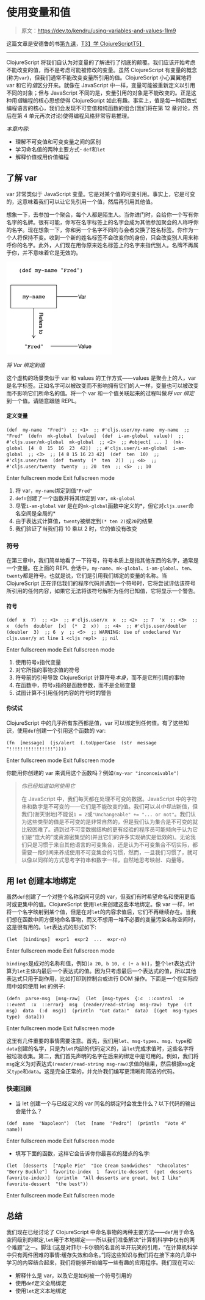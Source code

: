 # 使用变量和值

> 原文：<https://dev.to/kendru/using-variables-and-values-1lm9>

这篇文章是安德鲁的书[第九课](https://www.learn-clojurescript.com/section-2/lesson-9-variables-and-values/)，[T3】学 ClojureScriptT5】](https://gum.co/learn-cljs)

* * *

ClojureScript 将我们自认为对变量的了解进行了彻底的颠覆。我们应该开始考虑不能改变的值，而不是考虑可能被修改的变量。虽然 ClojureScript 有变量的概念(称为`var`)，但我们通常不能改变变量所引用的值。ClojureScript 小心翼翼地将 var 和它的*值*区分开来。就像在 JavaScript 中一样，变量可能被重新定义以引用不同的对象；但与 JavaScript 不同的是，变量引用的对象是不能改变的。正是这种用*值*编程的核心思想使得 ClojureScript 如此有趣。事实上，值是每一种函数式编程语言的核心，我们会发现不可变值和纯函数的组合(我们将在第 12 章讨论，然后在第 4 单元再次讨论)使得编程风格非常容易推理。

*本章内容:*

*   理解不可变值和可变变量之间的区别
*   学习命名值的两种主要方式- `def`和`let`
*   解释价值或用价值编程

## 了解 var

var 非常类似于 JavaScript 变量。它是对某个值的可变引用。事实上，它是可变的，这意味着我们可以让它先引用一个值，然后再引用其他值。

想象一下，去参加一个聚会，每个人都是陌生人。当你进门时，会给你一个写有你名字的名牌。很有可能，你写在名字标签上的名字会成为其他参加聚会的人称呼你的名字。现在想象一下，你和另一个名字不同的与会者交换了姓名标签。你作为一个人将保持不变。收到一个新的姓名标签不会改变你的身份，只会改变别人用来称呼你的名字。此外，人们现在用你原来姓名标签上的名字来指代别人。名牌不再属于你，并不意味着它是无效的。

[![Binding a Var to a Value](img/9fc19e20d40807cc894415ec2dc236c8.png)](https://res.cloudinary.com/practicaldev/image/fetch/s--WQt06iNQ--/c_limit%2Cf_auto%2Cfl_progressive%2Cq_auto%2Cw_880/https://kendru.github.io/img/learn-cljs/chapter9/binding-var.png)

*将 Var 绑定到值*

这个虚构的场景类似于 var 和 values 的工作方式——values 是聚会上的人，var 是名字标签。正如名字可以被改变而不影响拥有它们的人一样，变量也可以被改变而不影响它们所命名的值。将一个 var 和一个值关联起来的过程叫做*将 var 绑定*到一个值。请随意跟随 REPL。

#### 定义变量

```
(def  my-name  "Fred")  ;; <1>  ;; #'cljs.user/my-name  my-name  ;; "Fred"  (defn  mk-global  [value]  (def  i-am-global  value))  ;; #'cljs.user/mk-global  mk-global  ;; <2>  ;; #object[ ... ]  (mk-global  [4  8  15  16  23  42])  ;; #'cljs.user/i-am-global  i-am-global  ;; <3>  ;; [4 8 15 16 23 42]  (def  ten  10)  ;; #'cljs.user/ten  (def  twenty  (*  ten  2))  ;; <4>  ;; #'cljs.user/twenty  twenty  ;; 20  ten  ;; <5>  ;; 10 
```

Enter fullscreen mode Exit fullscreen mode

1.  将 var，`my-name`绑定到值`"Fred"`
2.  `defn`创建了一个函数并将其绑定到 var，`mk-global`
3.  尽管`i-am-global` var 是在的`mk-global`函数中定义的*，但它对`cljs.user`命名空间是全局的*
4.  由于表达式计算值，`twenty`被绑定到`(* ten 2)`或`20`的结果
5.  我们验证了当我们将 10 乘以 2 时，它的值没有改变

### 符号

在第三章中，我们简单地看了一下符号，符号本质上是指其他东西的名字，通常是一个变量。在上面的 REPL 会话中，`my-name`、`mk-global`、`i-am-global`、`ten`、`twenty`都是符号。也就是说，它们是引用我们绑定的变量的名称。当 ClojureScript 正在评估我们的程序代码并遇到一个符号时，它将尝试评估该符号所引用的任何内容，如果它无法将该符号解析为任何已知值，它将显示一个警告。

#### 符号

```
(def  x  7)  ;; <1>  ;; #'cljs.user/x  x  ;; <2>  ;; 7  'x  ;; <3>  ;; x  (defn  doubler  [x]  (*  2  x))  ;; <4>  ;; #'cljs.user/doubler  (doubler  3)  ;; 6  y  ;; <5>  ;; WARNING: Use of undeclared Var cljs.user/y at line 1 <cljs repl>  ;; nil 
```

Enter fullscreen mode Exit fullscreen mode

1.  使用符号`x`指代变量
2.  对它所指的事物求值的符号
3.  符号前的引号导致 ClojureScript 计算符号*本身*，而不是它所引用的事物
4.  在函数中，符号`x`指的是函数参数，而不是全局变量
5.  试图计算不引用任何内容的符号时的警告

#### 你试试

ClojureScript 中的几乎所有东西都是值，var 可以绑定到任何值。有了这些知识，使用`def`创建一个引用这个函数的 var:

```
(fn  [message]  (js/alert  (.toUpperCase  (str  message  "!!!!!!!!!!!!!!!!")))) 
```

Enter fullscreen mode Exit fullscreen mode

你能用你创建的 var 来调用这个函数吗？例如`(my-var "inconceivable")`

> *你已经知道如何使用它*
> 
> 在 JavaScript 中，我们每天都在处理不可变的数据。JavaScript 中的字符串和数字是不可变的——它们是不能改变的值。我们可以*从中导出*新值，但我们(谢天谢地)不能说`1 = 2`或`"Unchangeable" += "... or not"`。我们认为这些类型的值是不可变的是非常自然的，但是我们认为集合是不可变的就比较困难了。遇到过不可变数据结构的更有经验的程序员可能倾向于认为它们是“庞大的”或资源密集型的(并且它们的许多实现确实是低效的)。无论我们只是习惯于来自其他语言的可变集合，还是认为不可变集合不切实际，都需要一段时间来养成使用不可变集合的习惯，然而，一旦我们习惯了，就可以像以同样的方式思考字符串和数字一样，自然地思考映射、向量等。

## 用 let 创建本地绑定

虽然`def`创建了一个对整个名称空间可见的 var，但我们有时希望命名和使用更临时或更集中的值。ClojureScript 使用`let`来创建这些本地绑定。像 var 一样，let 将一个名字映射到某个值，但是在对`let`的内容求值后，它们不再继续存在。当我们想在函数中间方便地命名事物，而又不想用一堆不必要的变量污染名称空间时，这是很有用的。`let`表达式的形式如下:

```
(let  [bindings]  expr1  expr2  ...  expr-n) 
```

Enter fullscreen mode Exit fullscreen mode

`bindings`是成对的名称和值，例如`[a 20, b 10, c (+ a b)]`，整个`let`表达式计算为`let`主体内最后一个表达式的值。因为只考虑最后一个表达式的值，所以其他表达式只用于副作用，比如打印到控制台或进行 DOM 操作。下面是一个在实际应用中如何使用 let 的例子:

```
(defn  parse-msg  [msg-raw]  (let  [msg-types  {:c  ::control  :e  ::event  :x  ::error}  msg  (reader/read-string  msg-raw)  type  (:t  msg)  data  (:d  msg)]  (println  "Got data:"  data)  [(get  msg-types  type)  data])) 
```

Enter fullscreen mode Exit fullscreen mode

这里有几件重要的事情需要注意。首先，我们用`let`、`msg-types`、`msg`、`type`和`data`创建的名字，只是为`let`内部的代码定义的，当`let`完成求值时，这些名字将被垃圾收集。第二，我们首先声明的名字在后来的绑定中是可用的。例如，我们将`msg`定义为对表达式`(reader/read-string msg-raw)`求值的结果，然后根据`msg`定义`type`和`data`。这是完全正常的，并允许我们编写更清晰和简洁的代码。

### 快速回顾

*   当 let 创建一个与已经定义的 var 同名的绑定时会发生什么？以下代码的输出会是什么？

```
(def  name  "Napoleon")  (let  [name  "Pedro"]  (println  "Vote 4"  name)) 
```

Enter fullscreen mode Exit fullscreen mode

*   填写下面的函数，这样它会告诉你你最喜欢的甜点的名字:

```
(let  [desserts  ["Apple Pie"  "Ice Cream Sandwiches"  "Chocolates"  "Berry Buckle"]  favorite-index  1  favorite-dessert  (get  desserts  favorite-index)]  (println  "All desserts are great, but I like"  favorite-dessert  "the best")) 
```

Enter fullscreen mode Exit fullscreen mode

## 总结

我们现在已经讨论了 ClojureScript 中命名事物的两种主要方法——`def`用于命名空间级别的绑定,`let`用于本地绑定——所以我们准备解决“计算机科学中仅有的两个难题”之一。脚注:[这是对菲尔·卡尔顿的名言的半开玩笑的引用，“在计算机科学中只有两件困难的事情:缓存失效和命名。”]将这些知识与我们将在接下来的几章中学习的内容结合起来，我们将能够开始编写一些有趣的应用程序。我们现在可以:

*   解释什么是 var，以及它是如何被一个符号引用的
*   使用`def`定义全局绑定
*   使用`let`定义本地绑定